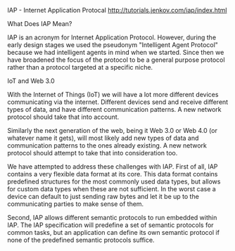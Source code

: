 
IAP - Internet Application Protocal
http://tutorials.jenkov.com/iap/index.html

What Does IAP Mean?

IAP is an acronym for Internet Application Protocol. However, during the early design stages we used the pseudonym "Intelligent Agent Protocol" because we had intelligent agents in mind when we started. Since then we have broadened the focus of the protocol to be a general purpose protocol rather than a protocol targeted at a specific niche.

IoT and Web 3.0

With the Internet of Things (IoT) we will have a lot more different devices communicating via the internet. Different devices send and receive different types of data, and have different communication patterns. A new network protocol should take that into account.

Similarly the next generation of the web, being it Web 3.0 or Web 4.0 (or whatever name it gets), will most likely add new types of data and communication patterns to the ones already existing. A new network protocol should attempt to take that into consideration too.

We have attempted to address these challenges with IAP. First of all, IAP contains a very flexible data format at its core. This data format contains predefined structures for the most commonly used data types, but allows for custom data types when these are not sufficient. In the worst case a device can default to just sending raw bytes and let it be up to the communicating parties to make sense of them.

Second, IAP allows different semantic protocols to run embedded within IAP. The IAP specification will predefine a set of semantic protocols for common tasks, but an application can define its own semantic protocol if none of the predefined semantic protocols suffice.
